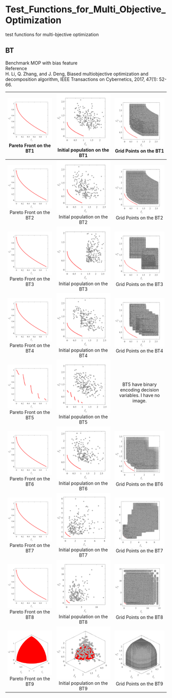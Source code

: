 # Test_Functions_for_Multi_Objective_Optimization
test functions for multi-bjective optimization
 
## BT
Benchmark MOP with bias feature  
Reference  
H. Li, Q. Zhang, and J. Deng, Biased multiobjective optimization and
decomposition algorithm, IEEE Transactions on Cybernetics, 2017, 47(1):
52-66.
 
|![image](../image/PF1/BT1_M2.svg)Pareto Front on the BT1 |![image](../image/Init_pop/BT1_M2.svg)Initial population on the BT1|![image](../image/Grid/BT1_M2.svg) Grid Points on the BT1|
|:-:|:-:|:-:|
|![image](../image/PF1/BT2_M2.svg)Pareto Front on the BT2 |![image](../image/Init_pop/BT2_M2.svg)Initial population on the BT2|![image](../image/Grid/BT2_M2.svg) Grid Points on the BT2|
|![image](../image/PF1/BT3_M2.svg)Pareto Front on the BT3 |![image](../image/Init_pop/BT3_M2.svg)Initial population on the BT3|![image](../image/Grid/BT3_M2.svg) Grid Points on the BT3|
|![image](../image/PF1/BT4_M2.svg)Pareto Front on the BT4 |![image](../image/Init_pop/BT4_M2.svg)Initial population on the BT4|![image](../image/Grid/BT4_M2.svg) Grid Points on the BT4|
|![image](../image/PF1/BT5_M2.svg)Pareto Front on the BT5 |![image](../image/Init_pop/BT5_M2.svg)Initial population on the BT5| BT5 have binary encoding decision variables. I have no image. |
|![image](../image/PF1/BT6_M2.svg)Pareto Front on the BT6 |![image](../image/Init_pop/BT6_M2.svg)Initial population on the BT6|![image](../image/Grid/BT6_M2.svg) Grid Points on the BT6|
|![image](../image/PF1/BT7_M2.svg)Pareto Front on the BT7 |![image](../image/Init_pop/BT7_M2.svg)Initial population on the BT7|![image](../image/Grid/BT7_M2.svg) Grid Points on the BT7|
|![image](../image/PF1/BT8_M2.svg)Pareto Front on the BT8 |![image](../image/Init_pop/BT8_M2.svg)Initial population on the BT8|![image](../image/Grid/BT8_M2.svg) Grid Points on the BT8|
|![image](../image/PF1/BT9_M3.svg)Pareto Front on the BT9 |![image](../image/Init_pop/BT9_M3.svg)Initial population on the BT9|![image](../image/Grid/BT9_M3.svg) Grid Points on the BT9|
